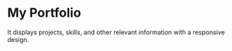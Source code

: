 # My Portfolio

It displays projects, skills, and other relevant information with a responsive design.
